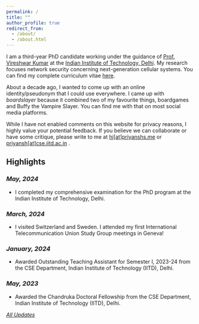 ```yaml
---
permalink: /
title: ""
author_profile: true
redirect_from: 
  - /about/
  - /about.html
---
```


I am a third-year PhD candidate working under the guidance of [Prof. Vireshwar Kumar](https://homecse.iitd.ac.in/team/vireshwar-kumar/) at the [Indian Institute of Technology, Delhi](https://www.iitd.ac.in/). My research focuses network security concerning next-generation cellular systems. You can find my complete curriculum vitae [here](/cv).

<!-- I've had the opportunity to work in the Internet-of-Things domain at the Indian Institute of Information Technology, Allahabad. Prior to that, I honed my teaching skills as an Assistant Professor at ABES Engineering College, Ghaziabad, for over two years. I earned my master's degree in Information Security from the Indian Institute of Information Technology, Gwalior, in 2019. My academic foundation was laid with a bachelor's degree in Computer Science and Engineering from Guru Gobind Singh Indraprastha University, Delhi. -->
About a decade ago, I wanted to come up with an online identity/pseudonym that I could use everywhere. I came up with _boardslayer_ because it combined two of my favourite things, boardgames and Buffy the Vampire Slayer. You can find me with that on most social media platforms.

While I have not enabled comments on this website for privacy reasons, I highly value your potential feedback. If you believe we can collaborate or have some critique, please write to me at [hi[at]priyanshs.me](mailto:hi@priyanshs.me) or [priyansh[at]cse.iitd.ac.in](mailto:priyansh@cse.iitd.ac.in) .

## Highlights

### _May, 2024_

- I completed my comprehensive examination for the PhD program at the Indian Institute of Technology, Delhi. 

### _March, 2024_

- I visited Switzerland and Sweden. I attended my first International Telecommunication Union Study Group meetings in Geneva! 

### _January, 2024_

- Awarded Outstanding Teaching Assistant for Semester I, 2023-24 from the CSE Department, Indian Institute of Technology (IITD), Delhi.

### _May, 2023_

- Awarded the Chandruka Doctoral Fellowship from the CSE Department, Indian Institute of Technology (IITD), Delhi.

[_All Updates_](/updates)
